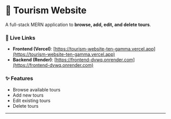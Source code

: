 # 🧭 Tourism Website

A full-stack MERN application to **browse, add, edit, and delete tours**.

### 🔗 Live Links

* **Frontend (Vercel)**: [https://tourism-website-ten-gamma.vercel.app](https://tourism-website-ten-gamma.vercel.app)
* **Backend (Render)**: [https://frontend-dvwq.onrender.com](https://frontend-dvwq.onrender.com)

### ✨ Features

* Browse available tours
* Add new tours
* Edit existing tours
* Delete tours

---
